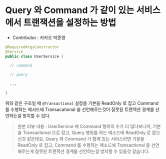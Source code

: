 # Query 와 Command 가 같이 있는 서비스에서 트랜잭션을 설정하는 방법

- Contributor : 카카오 박준영

```java
@RequiredArgsConstructor
@Service
public class UserService {

  // command
  
  // query
  
  ...

}
```

위와 같은 구조일 때 `@Transactional` 설정을 기본을 ReadOnly 로 잡고 Command 를 수행하는 메서드에 Transacational 을 선언해주는것이 잘못된 트랜잭션 경계를 선언하는걸 방지할 수 있다.

> 원본 리뷰 내용 : UserService 에 Command 행위의 수가 더 많다보니까, 기본을 Transactional 으로 잡고, Query 행위를 하는 메소드에 ReadOnly 로 잡으신것 같은데요, Query 와 Command 가 함께 있는 서비스라면 기본을 ReadOnly 로 잡고, Command 를 수행하는 메소드에 Transactional 을 선언해주는게 잘못된 트랜잭션 경계를 선언하는걸 방지할 수 있을것 같습니다.
